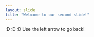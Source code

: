 ```yaml
---
layout: slide
title: "Welcome to our second slide!"
---
```

:D :D :D
Use the left arrow to go back!
